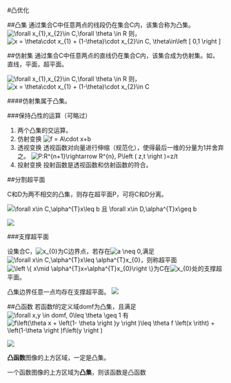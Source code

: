 #凸优化

##凸集
通过集合C中任意两点的线段仍在集合C内，该集合称为凸集。
<img src="http://latex.codecogs.com/gif.latex?\forall x_{1},x_{2}\in&space;C,\forall \theta&space;\in&space;R" title="\forall x_{1},x_{2}\in C,\forall \theta \in R" />
则，<img src="http://latex.codecogs.com/gif.latex?x&space;=&space;\theta\cdot&space;x_{1}&space;&plus;&space;(1-\theta)\cdot&space;x_{2}\in&space;C,&space;\theta\in\left&space;[&space;0,1&space;\right&space;]" title="x = \theta\cdot x_{1} + (1-\theta)\cdot x_{2}\in C, \theta\in\left [ 0,1 \right ]" />

##仿射集
通过集合C中任意两点的直线仍在集合C内，该集合成为仿射集。如，直线，平面，超平面。

<img src="http://latex.codecogs.com/gif.latex?\forall x_{1},x_{2}\in&space;C,\forall \theta&space;\in&space;R" title="\forall x_{1},x_{2}\in C,\forall \theta \in R" />  则，<img src="http://latex.codecogs.com/gif.latex?x&space;=&space;\theta\cdot&space;x_{1}&space;&plus;&space;(1-\theta)\cdot&space;x_{2}\in&space;C" title="x = \theta\cdot x_{1} + (1-\theta)\cdot x_{2}\in C" />

####仿射集属于凸集。

###保持凸性的运算（可略过）
 1. 两个凸集的交运算。
 2. 仿射变换  <img src="http://latex.codecogs.com/gif.latex?f&space;=&space;A\cdot&space;x&plus;b" title="f = A\cdot x+b" />
 3. 透视变换 透视函数对向量进行伸缩（规范化），使得最后一维的分量为1并舍弃之。    <img src="http://latex.codecogs.com/gif.latex?P:R^{n&plus;1}\rightarrow&space;R^{n},&space;P\left&space;(&space;z,t&space;\right&space;)=z/t" title="P:R^{n+1}\rightarrow R^{n}, P\left ( z,t \right )=z/t" />
 4. 投射变换 投射函数是透视函数和仿射函数的符合。

##分割超平面

C和D为两不相交的凸集，则存在超平面P，可将C和D分离。

<img src="http://latex.codecogs.com/gif.latex?\forall&space;x\in&space;C,\alpha^{T}x\leq&space;b&space;且&space;\forall&space;x\in&space;D,\alpha^{T}x\geq&space;b" title="\forall x\in C,\alpha^{T}x\leq b 且 \forall x\in D,\alpha^{T}x\geq b" />

![](http://i.imgur.com/TYXNdXw.png)

###支撑超平面

设集合C，<img src="http://latex.codecogs.com/gif.latex?x_{0}" title="x_{0}" />为C边界点，若存在<img src="http://latex.codecogs.com/gif.latex?a&space;\neq&space;0," title="a \neq 0," />满足<img src="http://latex.codecogs.com/gif.latex?\forall&space;x\in&space;C,\alpha^{T}x\leq&space;\alpha^{T}x_{0}" title="\forall x\in C,\alpha^{T}x\leq \alpha^{T}x_{0}" />，则称超平面<img src="http://latex.codecogs.com/gif.latex?\left&space;\{&space;x\mid&space;\alpha^{T}x=\alpha^{T}x_{0}\right&space;\}" title="\left \{ x\mid \alpha^{T}x=\alpha^{T}x_{0}\right \}" />为C在<img src="http://latex.codecogs.com/gif.latex?x_{0}" title="x_{0}" />处的支撑超平面。

凸集边界任意一点均存在支撑超平面。
![](http://i.imgur.com/ZOeMzdp.png)

##凸函数
若函数f的定义域domf为凸集，且满足
<img src="http://latex.codecogs.com/gif.latex?\forall&space;x,y&space;\in&space;domf,&space;0\leq&space;\theta&space;\geq&space;1" title="\forall x,y \in domf, 0\leq \theta \geq 1" />
有
<img src="http://latex.codecogs.com/gif.latex?f\left(\theta&space;x&space;&plus;&space;\left(1-&space;\theta&space;\right&space;)y&space;\right&space;)\leq&space;\theta&space;f&space;\left(x&space;\ritht)&space;&plus;&space;\left(1-\theta&space;\right&space;)f\left(y&space;\right&space;)" title="f\left(\theta x + \left(1- \theta \right )y \right )\leq \theta f \left(x \ritht) + \left(1-\theta \right )f\left(y \right )" />

![](http://i.imgur.com/55nRTCY.png)



**凸函数**图像的上方区域，一定是凸集。

一个函数图像的上方区域为**凸集**，则该函数是凸函数

